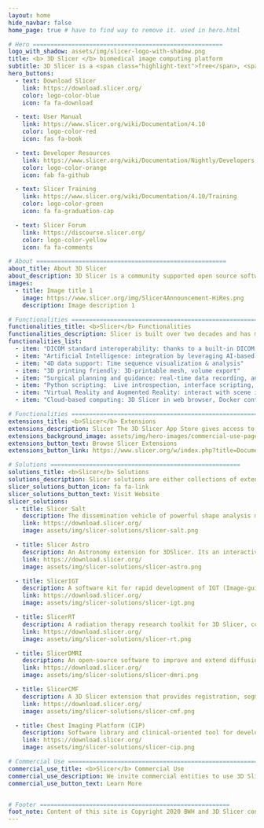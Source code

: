 ```yaml
---
layout: home
hide_navbar: false
home_page: true # have to find way to remove it. used in hero.html

# Hero ======================================================
logo_with_shadow: assets/img/slicer-logo-with-shadow.png
title: <b> 3D Slicer </b> biomedical image computing platform
subtitle: 3D Slicer is a <span class="highlight-text">free</span>, <span class="highlight-text">open source</span> and <span class="highlight-text">multi-platform</span> software package.
hero_buttons:
  - text: Download Slicer
    link: https://download.slicer.org/
    color: logo-color-blue
    icon: fa fa-download

  - text: User Manual
    link: https://www.slicer.org/wiki/Documentation/4.10
    color: logo-color-red
    icon: fas fa-book

  - text: Developer Resources
    link: https://www.slicer.org/wiki/Documentation/Nightly/Developers
    color: logo-color-orange
    icon: fab fa-github

  - text: Slicer Training
    link: https://www.slicer.org/wiki/Documentation/4.10/Training
    color: logo-color-green
    icon: fa fa-graduation-cap

  - text: Slicer Forum
    link: https://discourse.slicer.org/
    color: logo-color-yellow
    icon: fa fa-comments

# About ======================================================
about_title: About 3D Slicer
about_description: 3D Slicer is a community supported open source software platform for medical image informatics, image processing, and three-dimensional visualization.<br> Built over two decades through support from the National Institutes of Health and a worldwide developer community. Slicer brings free, powerful cross-platform processing tools to physicians, researchers, and the general public.
images:
  - title: Image title 1
    image: https://www.slicer.org/img/Slicer4Announcement-HiRes.png
    description: Image description 1

# Functionalities ======================================================
functionalities_title: <b>Slicer</b> Functionalities
functionalities_description: Slicer is built over two decades and has many including its numerous modules, extensions, datasets, pull requests, patches, issues reports, suggestions—is made possible by users, developers, contributors and commercial partners around the world.
functionalities_list:
  - item: "DICOM standard interoperability: thanks to a built-in DICOM browser allowing local import and indexing. Streamlined segmentation: capabilities for 2D/3D/4D image supporting hundreds of segments per image"
  - item: "Artificial Intelligence: integration by leveraging AI-based automatic segmentation, tools for ground truth training data generation DeepInfer extension for Deep Learning, Tensorflow compatibility and Nvidia Clara automatic segmentation"
  - item: "4D data support: Time sequence visualization & analysis"
  - item: "3D printing friendly: 3D-printable mesh, volume export"
  - item: "Surgical planning and guidance: real-time data recording, analysis and replay from surgical navigation systems, ultrasound scanners cameras and trackers, OpenIGTLink connection with trackers, scanners"
  - item: "Python scripting:  Live introspection, interface scripting, all Python 3 packages can be used within Slicer"
  - item: "Virtual Reality and Augmented Reality: interact with scene in HTC, Oculus, WindowsMR systems; export data to HoloLens"
  - item: "Cloud-based computing: 3D Slicer in web browser, Docker container, or as Jupyter notebook kernel"

# Functionalities ======================================================
extensions_title: <b>Slicer</b> Extensions
extensions_description: Slicer The 3D Slicer App Store gives access to over 100 Slicer extensions that can be installed and used with the Slicer.
extensions_background_image: assets/img/hero-images/commercial-use-page-hero.png
extensions_button_text: Browse Slicer Extensions
extensions_button_link: https://www.slicer.org/w/index.php?title=Documentation/Nightly/Extensions

# Solutions ======================================================
solutions_title: <b>Slicer</b> Solutions
solutions_description: Slicer solutions are either collections of extensions or special distributions of Slicer that provide customized package and complete processing pipeline from beginning to end, addressing specific research problems.
slicer_solutions_button_icon: fa fa-link
slicer_solutions_button_text: Visit Website
slicer_solutions:
  - title: Slicer Salt
    description: The dissemination vehicle of powerful shape analysis methodology based on 3D Slicer.
    link: https://download.slicer.org/
    image: assets/img/slicer-solutions/slicer-salt.png

  - title: Slicer Astro
    description: An Astronomy extension for 3DSlicer. Its an interactive 3D visual analytics tool for HI (neutral Hydrogen) data.
    link: https://download.slicer.org/
    image: assets/img/slicer-solutions/slicer-astro.png

  - title: SlicerIGT
    description: A software kit for rapid development of IGT (Image-guided therapy) applications.
    link: https://download.slicer.org/
    image: assets/img/slicer-solutions/slicer-igt.png

  - title: SlicerRT
    description: A radiation therapy research toolkit for 3D Slicer, containing RT features for import/export, analysis & visualization.
    link: https://download.slicer.org/
    image: assets/img/slicer-solutions/slicer-rt.png

  - title: SlicerDMRI
    description: An open-source software to improve and extend diffusion magnetic resonance imaging software in 3D Slicer.
    link: https://download.slicer.org/
    image: assets/img/slicer-solutions/slicer-dmri.png

  - title: SlicerCMF
    description: A 3D Slicer extension that provides registration, segmentation and quantification modules for dental images analysis.
    link: https://download.slicer.org/
    image: assets/img/slicer-solutions/slicer-cmf.png

  - title: Chest Imaging Platform (CIP)
    description: Software library and clinical-oriented tool for development and translation of known and novel quantitative phenotypes in lung diseases.
    link: https://download.slicer.org/
    image: assets/img/slicer-solutions/slicer-cip.png

# Commercial Use ======================================================
commercial_use_title: <b>Slicer</b> Commercial Use
commercial_use_description: We invite commercial entities to use 3D Slicer. 3D Slicer is a Free Open Source Software distributed under a BSD style license.<br> The license does not impose restrictions on the use of the software. For details, please see the <a href="https://www.slicer.org/wiki/License">3D Slicer Software License Agreement</a>.<br> Learn more about our commercial partners and slicer based products and product prototypes.
commercial_use_button_text: Learn More


# Footer ======================================================
foot_note: Content of this site is Copyright 2020 BWH and 3D Slicer contributors, unless otherwise noted. <br> Contact <a href="mailto:webmaster@bwh.harvard.edu">webmaster@bwh.harvard.edu</a> for questions about the use of this site's content.
---
```

